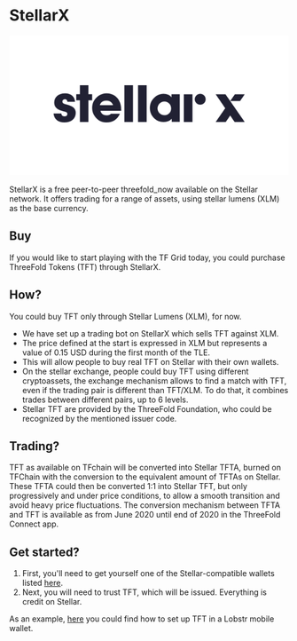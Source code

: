 <!--- original content https://github.com/Threefoldfoundation/info_Threefold/blob/development/src/docs/token/how_to_buy/stellarx.md --->
# StellarX

![](img/stellarx_logo.png)

StellarX is a free peer-to-peer threefold_now available on the Stellar network. It offers trading for a range of assets, using stellar lumens (XLM) as the base currency. 

## Buy

If you would like to start playing with the TF Grid today, you could purchase ThreeFold Tokens (TFT) through StellarX. 

## How?

You could buy TFT only through Stellar Lumens (XLM), for now.

- We have set up a trading bot on StellarX which sells TFT against XLM.
- The price defined at the start is expressed in XLM but represents a value of 0.15 USD during the first month of the TLE. 
- This will allow people to buy real TFT on Stellar with their own wallets.
- On the stellar exchange, people could buy TFT using different cryptoassets, the exchange mechanism allows to find a match with TFT, even if the trading pair is different than TFT/XLM. To do that, it combines trades between different pairs, up to 6 levels. 
- Stellar TFT are provided by the ThreeFold Foundation, who could be recognized by the mentioned issuer code. 

## Trading? 

TFT as available on TFchain will be converted into Stellar TFTA, burned on TFChain with the conversion to the equivalent amount of TFTAs on Stellar. These TFTA could then be converted 1:1 into Stellar TFT, but only progressively and under price conditions, to allow a smooth transition and avoid heavy price fluctuations. The conversion mechanism between TFTA and TFT is available as from June 2020 until end of 2020 in the ThreeFold Connect app. 

## Get started?

1. First, you'll need to get yourself one of the Stellar-compatible wallets listed [here](https://www.stellar.org/lumens/wallets).
2. Next, you will need to trust TFT, which will be issued. Everything is credit on Stellar.

As an example, [here](tft_lobstr) you could find how to set up TFT in a Lobstr mobile wallet.

